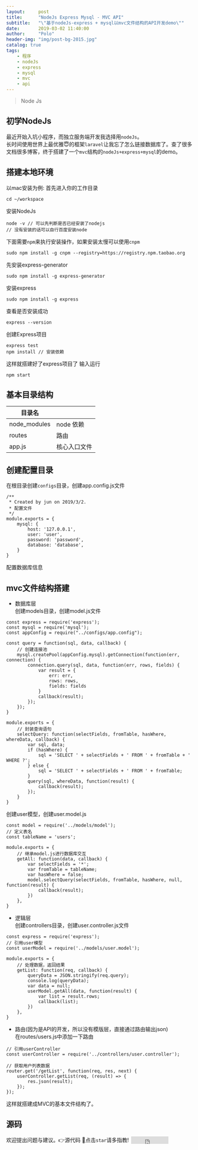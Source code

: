 ```yaml
---
layout:     post
title:      "NodeJs Express Mysql - MVC API"
subtitle:   "\"基于nodeJs-express + mysql以mvc文件结构的API开发demo\""
date:       2019-03-02 11:40:00
author:     "Polo"
header-img: "img/post-bg-2015.jpg"
catalog: true
tags:
    - 程序
    - nodeJs
    - express
    - mysql
    - mvc
    - api
---
```


> Node Js

## 初学NodeJs   
最近开始入坑小程序，而独立服务端开发我选择用`nodeJs`。  
长时间使用世界上最优雅😇的框架`laravel`让我忘了怎么链接数据库了。查了很多文档很多博客，终于搭建了一个`mvc`结构的`nodeJs+express+mysql`的demo。  

## 搭建本地环境
以mac安装为例:
首先进入你的工作目录
```
cd ~/workspace
```
安装NodeJs
```
node -v // 可以先判断是否已经安装了nodejs
// 没有安装的话可以自行百度安装node
```
下面需要`npm`来执行安装操作，如果安装太慢可以使用`cnpm`
```
sudo npm install -g cnpm --registry=https://registry.npm.taobao.org
```

先安装express-generator
```
sudo npm install -g express-generator
```
安装express
```
sudo npm install -g express
```
查看是否安装成功
```
express --version
```
创建Express项目
```
express test
npm install // 安装依赖
```
这样就搭建好了express项目了 输入运行
```
npm start
```

## 基本目录结构  

| 目录名        |           |
| ------------ | ------------ |
| node_modules | node 依赖  |
| routes       | 路由       |
| app.js       | 核心入口文件 |

## 创建配置目录
在根目录创建`configs`目录，创建app.config.js文件
```
/**
 * Created by jun on 2019/3/2.
 * 配置文件
 */
module.exports = {
    mysql: {
        host: '127.0.0.1',
		user: 'user',
		password: 'password',
		database: 'database',
    }
}
```
配置数据库信息

## mvc文件结构搭建
- 数据库层  
创建models目录，创建model.js文件  

```
const express = require('express');
const mysql = require('mysql');
const appConfig = require("../configs/app.config");

const query = function(sql, data, callback) {
	// 创建连接池
	mysql.createPool(appConfig.mysql).getConnection(function(err, connection) {
		connection.query(sql, data, function(err, rows, fields) {
			var result = {
				err: err, 
				rows: rows,
				fields: fields
			}
			callback(result);
		});
	});
}

module.exports = {
	// 封装查询语句
	selectQuery: function(selectFields, fromTable, hasWhere, whereData, callback) {
		var sql, data;
		if (hasWhere) {
			sql = 'SELECT ' + selectFields + ' FROM ' + fromTable + ' WHERE ?';
		} else {
			sql = 'SELECT ' + selectFields + ' FROM ' + fromTable;
		}
		query(sql, whereData, function(result) {
			callback(result);
		});
	}
}

```
创建user模型，创建user.model.js  
```
const model = require('../models/model');
// 定义表名
const tableName = 'users';

module.exports = {
	// 继承model.js进行数据库交互
	getAll: function(data, callback) {
		var selectFields = '*';
		var	fromTable = tableName;
		var hasWhere = false;
		model.selectQuery(selectFields, fromTable, hasWhere, null, function(result) {
			callback(result);
		})
	},
}
```
- 逻辑层  
创建controllers目录，创建user.controller.js文件  

```
const express = require('express');
// 引用user模型
const userModel = require('../models/user.model');

module.exports = {
	// 处理数据，返回结果
	getList: function(req, callback) {
		queryData = JSON.stringify(req.query);
		console.log(queryData);
		var data = null;
		userModel.getAll(data, function(result) {
			var list = result.rows;
			callback(list);
		})
	},
}
```
- 路由(因为是API的开发，所以没有模版层，直接通过路由输出json)  
在routes/users.js中添加一下路由  

```
// 引用userController
const userController = require('../controllers/user.controller');

// 获取用户列表数据
router.get('/getList', function(req, res, next) {
  	userController.getList(req, (result) => {
		res.json(result);
	});
});
```
这样就搭建成MVC的基本文件结构了。  


## 源码  
<p>欢迎提出问题与建议。👉源代码
🙏点击<code class="highlighter-rouge">star</code>请多指教!
<iframe
    style="margin-left: 2px; margin-bottom:-5px;"
    frameborder="0" scrolling="0" width="100px" height="20px"
    src="https://ghbtns.com/github-btn.html?user=polo-Huang&repo=nodeJs-express-mysql-mvc&type=star&count=true">
</iframe></p>